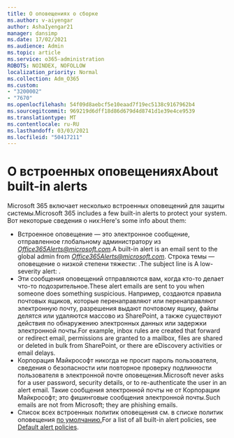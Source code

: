 ```yaml
---
title: О оповещениях о сборке
ms.author: v-aiyengar
author: AshaIyengar21
manager: dansimp
ms.date: 17/02/2021
ms.audience: Admin
ms.topic: article
ms.service: o365-administration
ROBOTS: NOINDEX, NOFOLLOW
localization_priority: Normal
ms.collection: Adm_O365
ms.custom:
- "3200002"
- "7670"
ms.openlocfilehash: 54f09d8aebcf5e10eaad7f19ec5138c9167962b4
ms.sourcegitcommit: 969219d6dff18d86d679d4d8741d1e39e4ce9539
ms.translationtype: MT
ms.contentlocale: ru-RU
ms.lasthandoff: 03/03/2021
ms.locfileid: "50417211"
---
```

# <a name="about-built-in-alerts"></a><span data-ttu-id="16210-102">О встроенных оповещениях</span><span class="sxs-lookup"><span data-stu-id="16210-102">About built-in alerts</span></span>

<span data-ttu-id="16210-103">Microsoft 365 включает несколько встроенных оповещений для защиты системы.</span><span class="sxs-lookup"><span data-stu-id="16210-103">Microsoft 365 includes a few built-in alerts to protect your system.</span></span> <span data-ttu-id="16210-104">Вот некоторые сведения о них:</span><span class="sxs-lookup"><span data-stu-id="16210-104">Here's some info about them:</span></span>

- <span data-ttu-id="16210-105">Встроенное оповещение — это электронное сообщение, отправленное глобальному администратору из *Office365Alerts@microsoft.com.*</span><span class="sxs-lookup"><span data-stu-id="16210-105">A built-in alert is an email sent to the global admin from *Office365Alerts@microsoft.com*.</span></span> <span data-ttu-id="16210-106">Строка темы — оповещение о низкой степени тяжести: <name of alert policy> .</span><span class="sxs-lookup"><span data-stu-id="16210-106">The subject line is A low-severity alert: <name of alert policy>.</span></span>
- <span data-ttu-id="16210-107">Эти сообщения оповещений отправляются вам, когда кто-то делает что-то подозрительное.</span><span class="sxs-lookup"><span data-stu-id="16210-107">These alert emails are sent to you when someone does something suspicious.</span></span> <span data-ttu-id="16210-108">Например, создаются правила почтовых ящиков, которые перенаправляют или перенаправляют электронную почту, разрешения выдают почтовому ящику, файлы делятся или удаляются массово из SharePoint, а также существуют действия по обнаружению электронных данных или задержки электронной почты.</span><span class="sxs-lookup"><span data-stu-id="16210-108">For example, inbox rules are created that forward or redirect email, permissions are granted to a mailbox, files are shared or deleted in bulk from SharePoint, or there are eDiscovery activities or email delays.</span></span>
- <span data-ttu-id="16210-109">Корпорация Майкрософт никогда не просит пароль пользователя, сведения о безопасности или повторное проверку подлинности пользователя в электронной почте оповещения.</span><span class="sxs-lookup"><span data-stu-id="16210-109">Microsoft never asks for a user password, security details, or to re-authenticate the user in an alert email.</span></span> <span data-ttu-id="16210-110">Такие сообщения электронной почты не от Корпорации Майкрософт; это фишинговые сообщения электронной почты.</span><span class="sxs-lookup"><span data-stu-id="16210-110">Such emails are not from Microsoft; they are phishing emails.</span></span>
- <span data-ttu-id="16210-111">Список всех встроенных политик оповещения см. в списке политик оповещения [по умолчанию.](https://go.microsoft.com/fwlink/?linkid=2103170)</span><span class="sxs-lookup"><span data-stu-id="16210-111">For a list of all built-in alert policies, see [Default alert policies](https://go.microsoft.com/fwlink/?linkid=2103170).</span></span>